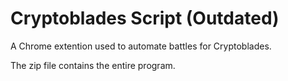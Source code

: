 # Cryptoblades Script (Outdated)
A Chrome extention used to automate battles for Cryptoblades.

The zip file contains the entire program.
